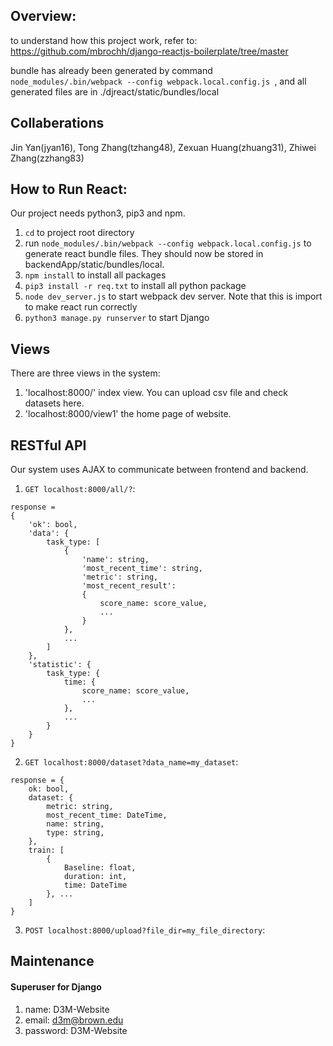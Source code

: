 ## Overview:
to understand how this project work, refer to:
https://github.com/mbrochh/django-reactjs-boilerplate/tree/master

bundle has already been generated by command `node_modules/.bin/webpack --config webpack.local.config.js
`, and all generated files are in ./djreact/static/bundles/local

## Collaberations
Jin Yan(jyan16), Tong Zhang(tzhang48), Zexuan Huang(zhuang31), Zhiwei Zhang(zzhang83)


## How to Run React:
Our project needs python3, pip3 and npm.

1. `cd` to project root directory
1. run `node_modules/.bin/webpack --config webpack.local.config.js` to generate react bundle files. They should now be
stored in backendApp/static/bundles/local.
1. `npm install` to install all packages
1. `pip3 install -r req.txt` to install all python package
1. `node dev_server.js` to start webpack dev server. Note that this is import to make react run correctly
1. `python3 manage.py runserver` to start Django

## Views
There are three views in the system:

1. 'localhost:8000/' index view. You can upload csv file and check datasets here.
1. 'localhost:8000/view1' the home page of website.

## RESTful API
Our system uses AJAX to communicate between frontend and backend.


1. `GET localhost:8000/all/?`:

~~~~
response = 
{
    'ok': bool,
    'data': {
        task_type: [
            {
                'name': string,
                'most_recent_time': string,
                'metric': string,
                'most_recent_result': 
                {
                    score_name: score_value,
                    ...
                }
            }, 
            ...
        ]
    },
    'statistic': {
        task_type: {
            time: {
                score_name: score_value,
                ...
            },
            ...
        }
    }
}
~~~~

2. `GET localhost:8000/dataset?data_name=my_dataset`:

~~~~
response = {
    ok: bool,
    dataset: {
        metric: string,
        most_recent_time: DateTime,
        name: string,
        type: string,
    },
    train: [
        {
            Baseline: float,
            duration: int,
            time: DateTime
        }, ...
    ]
}
~~~~

3. `POST localhost:8000/upload?file_dir=my_file_directory`:


## Maintenance

#### Superuser for Django

1. name: D3M-Website
1. email: d3m@brown.edu
1. password: D3M-Website
















